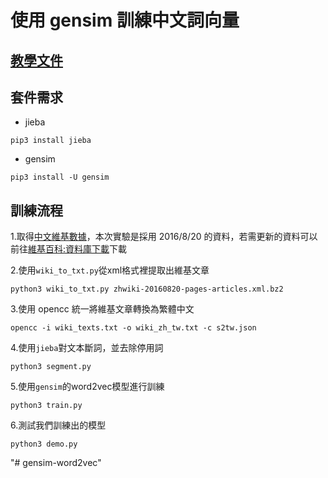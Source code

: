 # 使用 gensim 訓練中文詞向量

## [教學文件](http://zake7749.github.io/2016/08/28/word2vec-with-gensim/)

## 套件需求

* jieba
```
pip3 install jieba
```
* gensim
```
pip3 install -U gensim
```

## 訓練流程

1.取得[中文維基數據](https://dumps.wikimedia.org/zhwiki/20160820/zhwiki-20160820-pages-articles.xml.bz2)，本次實驗是採用 2016/8/20 的資料，若需更新的資料可以前往[維基百科:資料庫下載](https://zh.wikipedia.org/wiki/Wikipedia:%E6%95%B0%E6%8D%AE%E5%BA%93%E4%B8%8B%E8%BD%BD)下載

2.使用`wiki_to_txt.py`從xml格式裡提取出維基文章

```
python3 wiki_to_txt.py zhwiki-20160820-pages-articles.xml.bz2
```
3.使用 opencc 統一將維基文章轉換為繁體中文
```
opencc -i wiki_texts.txt -o wiki_zh_tw.txt -c s2tw.json
```
4.使用`jieba`對文本斷詞，並去除停用詞
```
python3 segment.py
```
5.使用`gensim`的word2vec模型進行訓練
```
python3 train.py
```
6.測試我們訓練出的模型
```
python3 demo.py
```
"# gensim-word2vec" 
